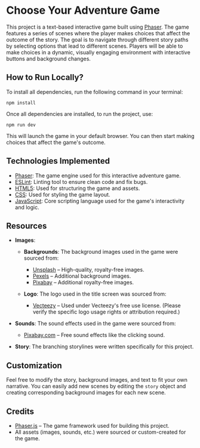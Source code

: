 # Choose Your Adventure Game

This project is a text-based interactive game built using [Phaser](https://phaser.io/). The game features a series of scenes where the player makes choices that affect the outcome of the story. The goal is to navigate through different story paths by selecting options that lead to different scenes. Players will be able to make choices in a dynamic, visually engaging environment with interactive buttons and background changes.

## How to Run Locally?

To install all dependencies, run the following command in your terminal:

`npm install`

Once all dependencies are installed, to run the project, use:

`npm run dev` 

This will launch the game in your default browser. You can then start making choices that affect the game's outcome.

## Technologies Implemented

- [Phaser](https://phaser.io/): The game engine used for this interactive adventure game.
- [ESLint](https://eslint.org/): Linting tool to ensure clean code and fix bugs.
- [HTML5](https://www.w3.org/TR/html5/): Used for structuring the game and assets.
- [CSS](https://www.w3.org/Style/CSS/): Used for styling the game layout.
- [JavaScript](https://www.javascript.com/): Core scripting language used for the game's interactivity and logic.

## Resources

- **Images**:
  - **Backgrounds**: The background images used in the game were sourced from:
    - [Unsplash](https://unsplash.com/) – High-quality, royalty-free images.
    - [Pexels](https://www.pexels.com/) – Additional background images.
    - [Pixabay](https://pixabay.com/) – Additional royalty-free images.
  
  - **Logo**: The logo used in the title screen was sourced from:
    - [Vecteezy](https://www.vecteezy.com/) – Used under Vecteezy's free use license. (Please verify the specific logo usage rights or attribution required.)
  
- **Sounds**: The sound effects used in the game were sourced from:
  - [Pixabay.com](https://pixabay.com/sound-effects) – Free sound effects like the clicking sound.

- **Story**: The branching storylines were written specifically for this project.

## Customization

Feel free to modify the story, background images, and text to fit your own narrative. You can easily add new scenes by editing the `story` object and creating corresponding background images for each new scene.

## Credits

- [Phaser.js](https://phaser.io/) – The game framework used for building this project.
- All assets (images, sounds, etc.) were sourced or custom-created for the game.
